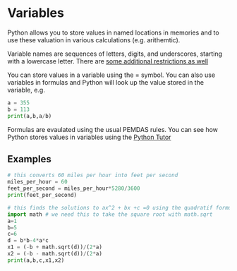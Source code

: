 # Variables
Python allows you to store values in named locations in memories
and to use these valuation in various calculations (e.g. arithemtic).

Variable names are sequences of letters, digits, and underscores,
starting with a lowercase letter. There are [some additional restrictions as well](./variable_names.md)

You can store values in a variable using the = symbol.
You can also use variables in formulas and Python will look up the value stored in the variable, e.g.
``` python
a = 355
b = 113
print(a,b,a/b)
```

Formulas are evaulated using the usual PEMDAS rules.
You can see how Python stores values in variables using the [Python Tutor](https://pythontutor.com)

## Examples
``` python
# this converts 60 miles per hour into feet per second
miles_per_hour = 60
feet_per_second = miles_per_hour*5280/3600
print(feet_per_second)
```

``` python
# this finds the solutions to ax^2 + bx +c =0 using the quadratif formula
import math # we need this to take the square root with math.sqrt
a=1
b=5
c=6
d = b*b-4*a*c
x1 = (-b + math.sqrt(d))/(2*a)
x2 = (-b - math.sqrt(d))/(2*a)
print(a,b,c,x1,x2)
```

